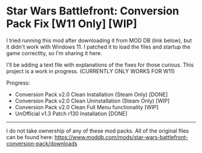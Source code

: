 # Star Wars Battlefront: Conversion Pack Fix [W11 Only] [WIP]


I tried running this mod after downloading it from MOD DB (link below), but it didn't work with Windows 11. I patched it to load the files and startup the game correctlty, so I'm sharing it here.

I'll be adding a text file with explanations of the fixes for those curious. This project is a work in progress. (CURRENTLY ONLY WORKS FOR W11)


Progress:
- Conversion Pack v2.0 Clean Installation (Steam Only)			[DONE]
- Conversion Pack v2.0 Clean Uninstallation (Steam Only)		[WIP]
- Conversion Pack v2.0 Clean Full Menu functionality			[WIP]
- UnOfficial v1.3 Patch r130 Installation						[DONE]

---------------------------------------------------------------------------------------------------------------------------------------
I do not take ownership of any of these mod packs. All of the original files can be found here: https://www.moddb.com/mods/star-wars-battlefront-conversion-pack/downloads
